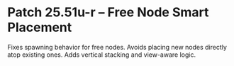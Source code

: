 # Patch 25.51u-r – Free Node Smart Placement

Fixes spawning behavior for free nodes. Avoids placing new nodes directly atop existing ones. Adds vertical stacking and view-aware logic.
